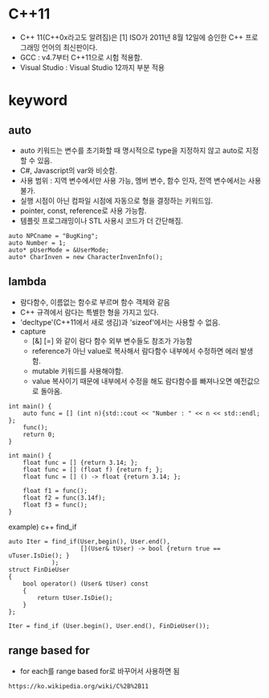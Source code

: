 
# C++11

* C++ 11(C++0x라고도 알려짐)은 [1] ISO가 2011년 8월 12일에 승인한 C++ 프로그래밍 언어의 최신판이다.
 * GCC : v4.7부터 C++11으로 시험 적용함.
 * Visual Studio : Visual Studio 12까지 부분 적용

# keyword
## auto

* auto 키워드는 변수를 초기화할 때 명시적으로 type을 지정하지 않고 auto로 지정할 수 있음.
* C#, Javascript의 var와 비슷함.
* 사용 범위 : 지역 변수에서만 사용 가능, 멤버 변수, 함수 인자, 전역 변수에서는 사용 불가.
* 실행 시점이 아닌 컴파일 시점에 자동으로 형을 결정하는 키워드임.
* pointer, const, reference로 사용 가능함.
* 템플릿 프로그래밍이나 STL 사용시 코드가 더 간단해짐.



```
auto NPCname = "BugKing";
auto Number = 1;
auto* pUserMode = &UserMode;
auto* CharInven = new CharacterInvenInfo();
```

## lambda
 
* 람다함수, 이름없는 함수로 부르며 함수 객체와 같음
* C++ 규격에서 람다는 특별한 형을 가지고 있다.
* 'decltype'(C++11에서 새로 생김)과 'sizeof'에서는 사용할 수 없음.
* capture
	* [&] [=] 와 같이 람다 함수 외부 변수들도 참조가 가능함
	* reference가 아닌 value로 복사해서 람다함수 내부에서 수정하면 에러 발생함.
	* mutable 키워드를 사용해야함.
	* value 복사이기 때문에 내부에서 수정을 해도 람다함수를 빠져나오면 예전값으로 돌아옴.

```
int main() {
    auto func = [] (int n){std::cout << "Number : " << n << std::endl; };
    func();
    return 0;
}

int main() {
    float func = [] {return 3.14; };
    float func = [] (float f) {return f; };
    float func = [] () -> float {return 3.14; };

    float f1 = func();
    float f2 = func(3.14f);
    float f3 = func();
}
```

example) c++ find_if 

```
auto Iter = find_if(User,begin(), User.end(),
                    [](User& tUser) -> bool {return true == uTuser.IsDie(); }
            );
struct FinDieUser
{
    bool operator() (User& tUser) const
    {
        return tUser.IsDie();
    }
};

Iter = find_if (User.begin(), User.end(), FinDieUser());
```

## range based for
* for each를 range based for로 바꾸어서 사용하면 됨








``` reference 
https://ko.wikipedia.org/wiki/C%2B%2B11
```
